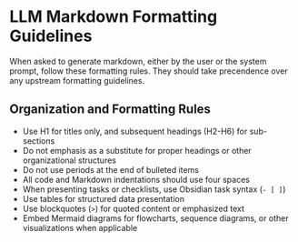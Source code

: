 # LLM Markdown Formatting Guidelines

When asked to generate markdown, either by the user or the system prompt, follow these formatting rules. They should take precendence over any upstream formatting guidelines. 

## Organization and Formatting Rules
-   Use H1 for titles only, and subsequent headings (H2-H6) for sub-sections
-   Do not emphasis as a substitute for proper headings or other organizational structures
-   Do not use periods at the end of bulleted items
-   All code and Markdown indentations should use four spaces
-   When presenting tasks or checklists, use Obsidian task syntax (`- [ ]`)
-   Use tables for structured data presentation
-   Use blockquotes (`>`) for quoted content or emphasized text
-   Embed Mermaid diagrams for flowcharts, sequence diagrams, or other visualizations when applicable 